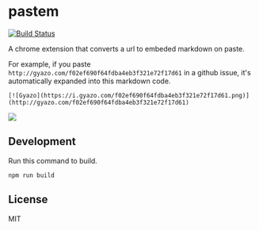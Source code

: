 # pastem
[![Build Status](https://travis-ci.org/uiureo/pastem.svg?branch=master)](https://travis-ci.org/uiureo/pastem)

A chrome extension that converts a url to embeded markdown on paste.

For example, if you paste `http://gyazo.com/f02ef690f64fdba4eb3f321e72f17d61` in a github issue, it's automatically expanded into this markdown code.

`[![Gyazo](https://i.gyazo.com/f02ef690f64fdba4eb3f321e72f17d61.png)](http://gyazo.com/f02ef690f64fdba4eb3f321e72f17d61)`

![](https://i.gyazo.com/403201e54eb894bc51dafe500704a67d.png)

## Development
Run this command to build.
```
npm run build
```

## License
MIT
